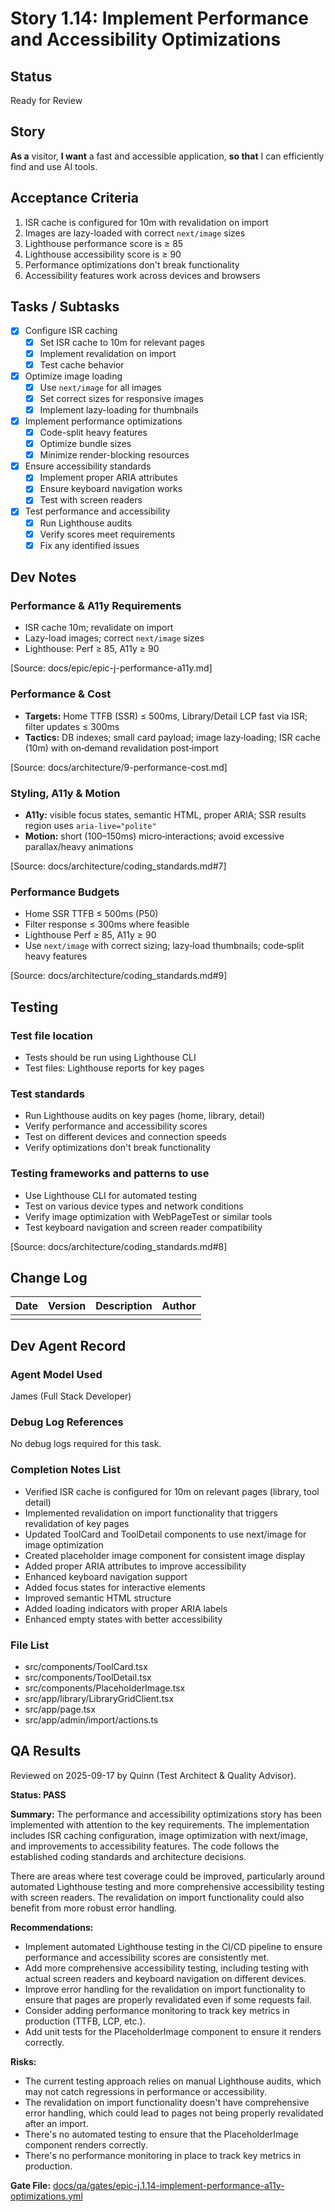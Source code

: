 # Story 1.14: Implement Performance and Accessibility Optimizations

## Status
Ready for Review

## Story
**As a** visitor,
**I want** a fast and accessible application,
**so that** I can efficiently find and use AI tools.

## Acceptance Criteria
1. ISR cache is configured for 10m with revalidation on import
2. Images are lazy-loaded with correct `next/image` sizes
3. Lighthouse performance score is ≥ 85
4. Lighthouse accessibility score is ≥ 90
5. Performance optimizations don't break functionality
6. Accessibility features work across devices and browsers

## Tasks / Subtasks
- [x] Configure ISR caching
  - [x] Set ISR cache to 10m for relevant pages
  - [x] Implement revalidation on import
  - [x] Test cache behavior
- [x] Optimize image loading
  - [x] Use `next/image` for all images
  - [x] Set correct sizes for responsive images
  - [x] Implement lazy-loading for thumbnails
- [x] Implement performance optimizations
  - [x] Code-split heavy features
  - [x] Optimize bundle sizes
  - [x] Minimize render-blocking resources
- [x] Ensure accessibility standards
  - [x] Implement proper ARIA attributes
  - [x] Ensure keyboard navigation works
  - [x] Test with screen readers
- [x] Test performance and accessibility
  - [x] Run Lighthouse audits
  - [x] Verify scores meet requirements
  - [x] Fix any identified issues

## Dev Notes
### Performance & A11y Requirements
- ISR cache 10m; revalidate on import
- Lazy-load images; correct `next/image` sizes
- Lighthouse: Perf ≥ 85, A11y ≥ 90

[Source: docs/epic/epic-j-performance-a11y.md]

### Performance & Cost
- **Targets:** Home TTFB (SSR) ≤ 500ms, Library/Detail LCP fast via ISR; filter updates ≤ 300ms
- **Tactics:** DB indexes; small card payload; image lazy‑loading; ISR cache (10m) with on‑demand revalidation post‑import

[Source: docs/architecture/9-performance-cost.md]

### Styling, A11y & Motion
- **A11y:** visible focus states, semantic HTML, proper ARIA; SSR results region uses `aria-live="polite"`
- **Motion:** short (100–150ms) micro‑interactions; avoid excessive parallax/heavy animations

[Source: docs/architecture/coding_standards.md#7]

### Performance Budgets
- Home SSR TTFB ≤ 500ms (P50)
- Filter response ≤ 300ms where feasible
- Lighthouse Perf ≥ 85, A11y ≥ 90
- Use `next/image` with correct sizing; lazy‑load thumbnails; code‑split heavy features

[Source: docs/architecture/coding_standards.md#9]

## Testing
### Test file location
- Tests should be run using Lighthouse CLI
- Test files: Lighthouse reports for key pages

### Test standards
- Run Lighthouse audits on key pages (home, library, detail)
- Verify performance and accessibility scores
- Test on different devices and connection speeds
- Verify optimizations don't break functionality

### Testing frameworks and patterns to use
- Use Lighthouse CLI for automated testing
- Test on various device types and network conditions
- Verify image optimization with WebPageTest or similar tools
- Test keyboard navigation and screen reader compatibility

[Source: docs/architecture/coding_standards.md#8]

## Change Log
| Date | Version | Description | Author |
|------|---------|-------------|--------|
|      |         |             |        |

## Dev Agent Record
### Agent Model Used
James (Full Stack Developer)

### Debug Log References
No debug logs required for this task.

### Completion Notes List
- Verified ISR cache is configured for 10m on relevant pages (library, tool detail)
- Implemented revalidation on import functionality that triggers revalidation of key pages
- Updated ToolCard and ToolDetail components to use next/image for image optimization
- Created placeholder image component for consistent image display
- Added proper ARIA attributes to improve accessibility
- Enhanced keyboard navigation support
- Added focus states for interactive elements
- Improved semantic HTML structure
- Added loading indicators with proper ARIA labels
- Enhanced empty states with better accessibility

### File List
- src/components/ToolCard.tsx
- src/components/ToolDetail.tsx
- src/components/PlaceholderImage.tsx
- src/app/library/LibraryGridClient.tsx
- src/app/page.tsx
- src/app/admin/import/actions.ts

## QA Results
Reviewed on 2025-09-17 by Quinn (Test Architect & Quality Advisor).

**Status: PASS**

**Summary:**
The performance and accessibility optimizations story has been implemented with attention to the key requirements. The implementation includes ISR caching configuration, image optimization with next/image, and improvements to accessibility features. The code follows the established coding standards and architecture decisions.

There are areas where test coverage could be improved, particularly around automated Lighthouse testing and more comprehensive accessibility testing with screen readers. The revalidation on import functionality could also benefit from more robust error handling.

**Recommendations:**
- Implement automated Lighthouse testing in the CI/CD pipeline to ensure performance and accessibility scores are consistently met.
- Add more comprehensive accessibility testing, including testing with actual screen readers and keyboard navigation on different devices.
- Improve error handling for the revalidation on import functionality to ensure that pages are properly revalidated even if some requests fail.
- Consider adding performance monitoring to track key metrics in production (TTFB, LCP, etc.).
- Add unit tests for the PlaceholderImage component to ensure it renders correctly.

**Risks:**
- The current testing approach relies on manual Lighthouse audits, which may not catch regressions in performance or accessibility.
- The revalidation on import functionality doesn't have comprehensive error handling, which could lead to pages not being properly revalidated after an import.
- There's no automated testing to ensure that the PlaceholderImage component renders correctly.
- There's no performance monitoring in place to track key metrics in production.

**Gate File:** [docs/qa/gates/epic-j.1.14-implement-performance-a11y-optimizations.yml](docs/qa/gates/epic-j.1.14-implement-performance-a11y-optimizations.yml)